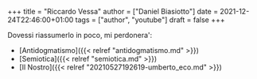 +++
title = "Riccardo Vessa"
author = ["Daniel Biasiotto"]
date = 2021-12-24T22:46:00+01:00
tags = ["author", "youtube"]
draft = false
+++

Dovessi riassumerlo in poco, mi perdonera':

-   [Antidogmatismo]({{< relref "antidogmatismo.md" >}})
-   [Semiotica]({{< relref "semiotica.md" >}})
-   [Il Nostro]({{< relref "20210527192619-umberto_eco.md" >}})
